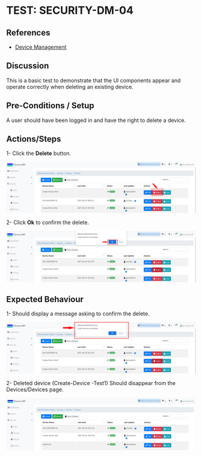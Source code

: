 # TEST: SECURITY-DM-04

## References

* [Device Management](../../../../../operations/security-administration/device-management.md)

## Discussion

This is a basic test to demonstrate that the UI components appear and operate correctly when deleting an existing device.

## Pre-Conditions / Setup

A user should have been logged in and have the right to delete a device.

## Actions/Steps

1- Click the **Delete** button.

![](../../../../../../.gitbook/assets/11%20%281%29.jpg)

2- Click  **Ok** to confirm the delete.

![](../../../../../../.gitbook/assets/12-1.jpg)

## Expected Behaviour

1- Should display a message asking to confirm the delete.

![](../../../../../../.gitbook/assets/12%20%282%29.jpg)

2- Deleted device \(Create-Device -Test1\) Should disappear from the Devices/Devices page.

![](../../../../../../.gitbook/assets/13%20%282%29.jpg)

